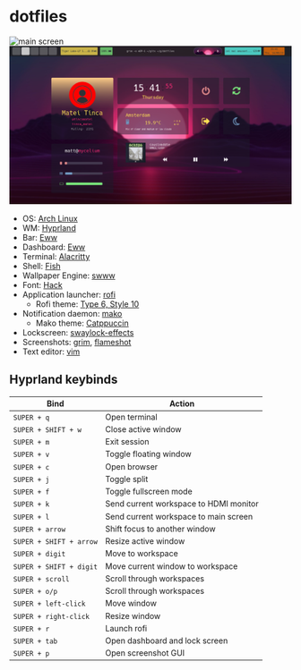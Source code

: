 # dotfiles

![main screen](./screenshots/ss.png)
![dashboard](./screenshots/ss2.png)

* OS: [Arch Linux](https://archlinux.org/)
* WM: [Hyprland](https://hyprland.org/)
* Bar: [Eww](https://github.com/elkowar/eww)
* Dashboard: [Eww](https://github.com/elkowar/eww)
* Terminal: [Alacritty](https://github.com/alacritty/alacritty)
* Shell: [Fish](https://fishshell.com/)
* Wallpaper Engine: [swww](https://github.com/Horus645/swww)
* Font: [Hack](https://github.com/source-foundry/Hack)
* Application launcher: [rofi](https://github.com/davatorium/rofi)
    * Rofi theme: [Type 6, Style 10](https://github.com/adi1090x/rofi)
* Notification daemon: [mako](https://github.com/emersion/mako)
    * Mako theme: [Catppuccin](https://github.com/catppuccin/mako)
* Lockscreen: [swaylock-effects](https://github.com/mortie/swaylock-effects)
* Screenshots: [grim](https://github.com/emersion/grim), [flameshot](https://flameshot.org/)
* Text editor: [vim](https://www.vim.org/)

## Hyprland keybinds

| Bind | Action |
|------|--------|
| `SUPER + q` | Open terminal |
| `SUPER + SHIFT + w` | Close active window |
| `SUPER + m` | Exit session |
| `SUPER + v` | Toggle floating window |
| `SUPER + c` | Open browser |
| `SUPER + j` | Toggle split |
| `SUPER + f` | Toggle fullscreen mode |
| `SUPER + k` | Send current workspace to HDMI monitor |
| `SUPER + l` | Send current workspace to main screen |
| `SUPER + arrow` | Shift focus to another window |
| `SUPER + SHIFT + arrow` | Resize active window |
| `SUPER + digit` | Move to workspace |
| `SUPER + SHIFT + digit` | Move current window to workspace |
| `SUPER + scroll` | Scroll through workspaces |
| `SUPER + o/p` | Scroll through workspaces |
| `SUPER + left-click` | Move window |
| `SUPER + right-click` | Resize window |
| `SUPER + r` | Launch rofi |
| `SUPER + tab` | Open dashboard and lock screen |
| `SUPER + p` | Open screenshot GUI |

